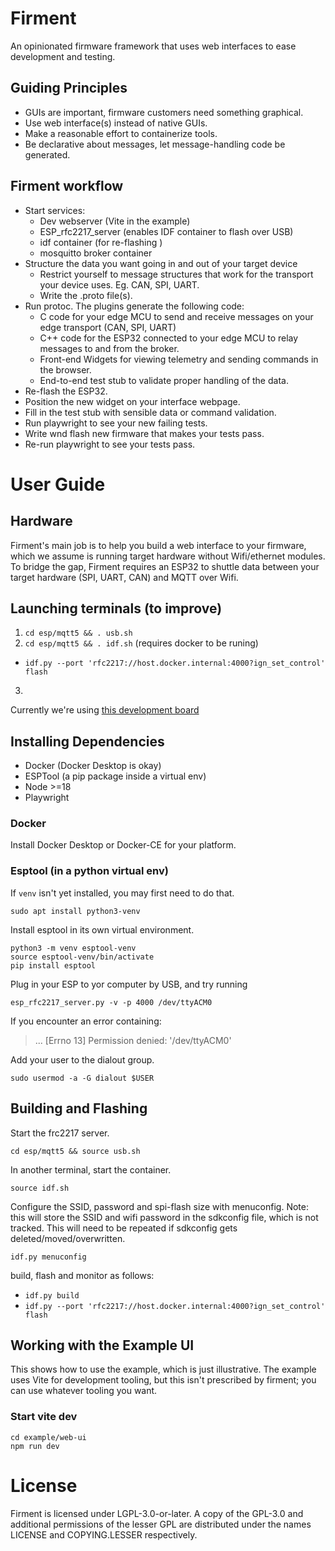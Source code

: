# Firment
An opinionated firmware framework that uses web interfaces to ease development and testing.

## Guiding Principles
- GUIs are important, firmware customers need something graphical.
- Use web interface(s) instead of native GUIs.
- Make a reasonable effort to containerize tools.
- Be declarative about messages, let message-handling code be generated.

## Firment workflow
- Start services:
  - Dev webserver (Vite in the example)
  - ESP_rfc2217_server (enables IDF container to flash over USB)
  - idf container (for re-flashing  )
  - mosquitto broker container
- Structure the data you want going in and out of your target device
  - Restrict yourself to message structures that work for the transport your device uses.  Eg. CAN, SPI, UART.
  - Write the .proto file(s).
- Run protoc.  The plugins generate the following code:
  - C code for your edge MCU to send and receive messages on your edge transport (CAN, SPI, UART)
  - C++ code for the ESP32 connected to your edge MCU to relay messages to and from the broker.
  - Front-end Widgets for viewing telemetry and sending commands in the browser.
  - End-to-end test stub to validate proper handling of the data.
- Re-flash the ESP32.
- Position the new widget on your interface webpage.
- Fill in the test stub with sensible data or command validation.
- Run playwright to see your new failing tests.
- Write wnd flash new firmware that makes your tests pass.
- Re-run playwright to see your tests pass.

# User Guide
## Hardware
Firment's main job is to help you build a web interface to your firmware, which we assume is running target hardware without Wifi/ethernet modules.  To bridge the gap, Firment requires an ESP32 to shuttle data between your target hardware (SPI, UART, CAN) and MQTT over Wifi.

## Launching terminals (to improve)
1. `cd esp/mqtt5 && . usb.sh`
2. `cd esp/mqtt5 && . idf.sh` (requires docker to be runing)
  - `idf.py --port 'rfc2217://host.docker.internal:4000?ign_set_control' flash`
3. 

Currently we're using [this development board](https://mischianti.org/vcc-gnd-studio-yd-esp32-s3-devkitc-1-clone-high-resolution-pinout-and-specs/)

## Installing Dependencies
- Docker (Docker Desktop is okay)
- ESPTool (a pip package inside a virtual env)
- Node >=18
- Playwright

### Docker
Install Docker Desktop or Docker-CE for your platform.

### Esptool (in a python virtual env)
If `venv` isn't yet installed, you may first need to do that.

```
sudo apt install python3-venv
```

Install esptool in its own virtual environment.
```
python3 -m venv esptool-venv
source esptool-venv/bin/activate
pip install esptool
```
Plug in your ESP to yor computer by USB, and try running
```
esp_rfc2217_server.py -v -p 4000 /dev/ttyACM0
```
If you encounter an error containing:
>... [Errno 13] Permission denied: '/dev/ttyACM0'

Add your user to the dialout group.
```
sudo usermod -a -G dialout $USER
```
## Building and Flashing
Start the frc2217 server.
```
cd esp/mqtt5 && source usb.sh
```
In another terminal, start the container.
```
source idf.sh
```
Configure the SSID, password and spi-flash size with menuconfig.  Note: this will store the SSID and wifi password in the sdkconfig file, which is not tracked.  This will need to be repeated if sdkconfig gets deleted/moved/overwritten.
```
idf.py menuconfig
```
build, flash and monitor as follows:
- `idf.py build`
- `idf.py --port 'rfc2217://host.docker.internal:4000?ign_set_control' flash`

## Working with the Example UI
This shows how to use the example, which is just illustrative.  The example uses Vite for development tooling, but this isn't prescribed by firment; you can use whatever tooling you want. 

### Start vite dev
```
cd example/web-ui
npm run dev
```
# License
Firment is licensed under LGPL-3.0-or-later.  A copy of the GPL-3.0 and additional permissions of the lesser GPL are distributed under the names LICENSE and COPYING.LESSER respectively.
